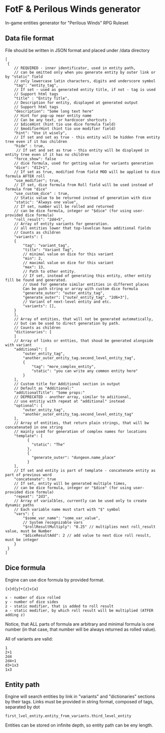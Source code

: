 # FotF & Perilous Winds generator
In-game entities generator for "Perilous Winds" RPG Ruleset

## Data file format
File should be written in JSON format and placed under /data directory

    [
     {
        // REQUIRED - inner identificator, used in entity path,
        // can be omitted only when you generate entity by outer link or by "static" field
        // only lowercase latin characters, digits and underscore symbol
        "tag": "entity_tag",
        // If set - used as generated entity title, if not - tag is used
        // Support html tags
        "title" : "Entity Title",
        // Description for entity, displayed at generated output
        // Support html tags
        "description": "Some long text here" 
        // Hint for pop-up near entity name
        // Can be any text, or hardcocer shortcuts :
        // $diceHint (hint tio use dice formula field)
        // $modifierHint (hint tio use modifier field)
        "hint": "Use it wisely",
        // If set and set as true - this entity will be hidden from entity tree even if it has children
        "hide" : true,
         // If set and set as true - this entity will be displayed in entity tree even if it has no children
        "force_show": false
        // dice formula, used for getting value for variants generation
        "dice": "d12+1",
        // If set as true, modified from field MOD will be applied to dice formula AFTER roll
        "use_modifier"; true,
        // If set, dice formula from Roll field will be used instead of formula from "dice"
        "use_custom_dice" : true,
        // Static value to be returned instead of generation with dice
        "static": "Always one value",
        // If set, number will be rolled and returned
        // can be dice formula, integer or "$dice" (for using user-provided dice formula)
        "roll_result": "2d4+5",
        // Array of entity variants for generation. 
        // all entities lower that top-levelcan have additional fields
        // Counts as children
        "variants": [
        {
            "tag": "variant_tag",
            "title": "Variant Tag",
            // minimal value on dice for this variant
            "min": 2,
            // maximal value on dice for this variant
            "max": 13,
            // Path to other entity. 
            // If set, instead of generating this entity, other entity fill be found and generated.
            // Used for gemerate similar entities in different places
            Can be path string or array with custom dice formula
            "generate_outer": "outer_entity_tag",
            "generate_outer": ["outer_entity_tag", "2d6+3"],
            // Variant of next-level entity and etc.
            "variants": [],
        }
        ],
        // Array of entities, that will not be generated automatically, 
        // but can be used to direct generation by path. 
        // Counts as children
        "dictionaries": [
        ]
        // Array of links or entties, that shoud be generated alongside with variant
        "additional": [
            "outer_entity_tag",
            "another_outer_entity_tag.second_level_entity_tag",
            {
                "tag": "more_complex_entity",
                "static": "you can write any common entity here"
            }
        ],
        // Custom title for Additional section in output
        // Default as "Additional:"
        "additionalTitle": "Some props:"
        // DEPRECATED - another array, similar to adiitional, 
        // use entitiy with repeat at "additional" instead
        "optional": [
            "outer_entity_tag",
            "another_outer_entity_tag.second_level_entity_tag"
        ],
        // Array of entities, that return plain strings, that will bw concatenated in one string
        // mainly used for generation of complex names for locations
        "template": [
              {
                "static": "The"
              },
              {
                "generate_outer": "dungeon.name_place"
              }
        ],
        // If set and entity is part of template - concatenate entity as part of previous word
        "concatenate": true
        // If set, entity will be generated multiple times, 
        // can be dice formula, integer or "$dice" (for using user-provided dice formula)
        "repeat": "2d3",
        // Array of varialbles, currently can be used only to create dynamic paths
        // Each variable name must start with "$" symbol
        "vars": {
            "$some_var_name": "some_var_value",
            // System recognizable vars
            "$rollResultMultiply": "0.25" // multiplies next roll_result value, must be Number
            "$diceResultAdd": 2 // add value to next dice roll result, must be integer
        }
     }
    ]

## Dice formula

Engine can use dice formula by provided format. 

    {x}d{y}+{z}x{a}
    
    x - number of dice rolled
    y - number of dice sides
    z - static modifier, that is added to roll result
    a - static modifier, by which roll result will be multiplied (ATFER adding z)
    
Notice, that ALL parts of formula are arbitrary and minimal formula 
is one number (in that case, that number will be always returned as rolled value).    
    
All of variants are valid:

    1
    2+1
    2d4
    2d4+1
    d3+1x3
    1x3
    
## Entity path

Engine will search entities by link in "variants" and "dictionaries" sections by their tags. 
Links must be provided in string format, composed of tags, separated by dot

    first_lvel_entity.entity_from_variants.third_level_entity
    
Entities can be stored on infinite depth, so entity path can be eny length.